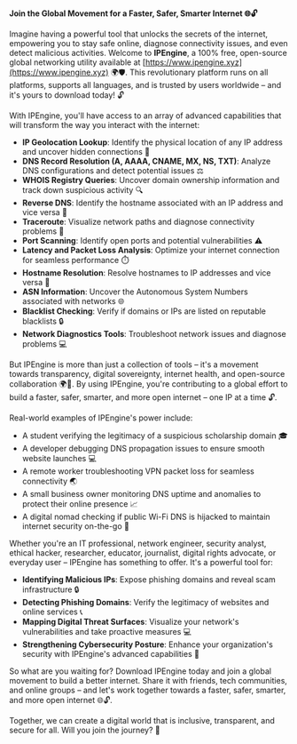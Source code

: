 **Join the Global Movement for a Faster, Safer, Smarter Internet 🌐🔓**

Imagine having a powerful tool that unlocks the secrets of the internet, empowering you to stay safe online, diagnose connectivity issues, and even detect malicious activities. Welcome to **IPEngine**, a 100% free, open-source global networking utility available at [https://www.ipengine.xyz](https://www.ipengine.xyz) 🌍🛡️. This revolutionary platform runs on all platforms, supports all languages, and is trusted by users worldwide – and it's yours to download today! 🔓

With IPEngine, you'll have access to an array of advanced capabilities that will transform the way you interact with the internet:

*   **IP Geolocation Lookup**: Identify the physical location of any IP address and uncover hidden connections 📍
*   **DNS Record Resolution (A, AAAA, CNAME, MX, NS, TXT)**: Analyze DNS configurations and detect potential issues ⚖️
*   **WHOIS Registry Queries**: Uncover domain ownership information and track down suspicious activity 🔍
*   **Reverse DNS**: Identify the hostname associated with an IP address and vice versa 🔄
*   **Traceroute**: Visualize network paths and diagnose connectivity problems 📡
*   **Port Scanning**: Identify open ports and potential vulnerabilities ⚠️
*   **Latency and Packet Loss Analysis**: Optimize your internet connection for seamless performance ⏱️
*   **Hostname Resolution**: Resolve hostnames to IP addresses and vice versa 🔁
*   **ASN Information**: Uncover the Autonomous System Numbers associated with networks 🌐
*   **Blacklist Checking**: Verify if domains or IPs are listed on reputable blacklists 🔒
*   **Network Diagnostics Tools**: Troubleshoot network issues and diagnose problems 💻

But IPEngine is more than just a collection of tools – it's a movement towards transparency, digital sovereignty, internet health, and open-source collaboration 🌍👥. By using IPEngine, you're contributing to a global effort to build a faster, safer, smarter, and more open internet – one IP at a time 🔓.

Real-world examples of IPEngine's power include:

*   A student verifying the legitimacy of a suspicious scholarship domain 🎓
*   A developer debugging DNS propagation issues to ensure smooth website launches 💻
*   A remote worker troubleshooting VPN packet loss for seamless connectivity 🌏
*   A small business owner monitoring DNS uptime and anomalies to protect their online presence 📈
*   A digital nomad checking if public Wi-Fi DNS is hijacked to maintain internet security on-the-go 🚀

Whether you're an IT professional, network engineer, security analyst, ethical hacker, researcher, educator, journalist, digital rights advocate, or everyday user – IPEngine has something to offer. It's a powerful tool for:

*   **Identifying Malicious IPs**: Expose phishing domains and reveal scam infrastructure 🔒
*   **Detecting Phishing Domains**: Verify the legitimacy of websites and online services 📞
*   **Mapping Digital Threat Surfaces**: Visualize your network's vulnerabilities and take proactive measures 💻
*   **Strengthening Cybersecurity Posture**: Enhance your organization's security with IPEngine's advanced capabilities 🔑

So what are you waiting for? Download IPEngine today and join a global movement to build a better internet. Share it with friends, tech communities, and online groups – and let's work together towards a faster, safer, smarter, and more open internet 🌐🔓.

Together, we can create a digital world that is inclusive, transparent, and secure for all. Will you join the journey? 🔴